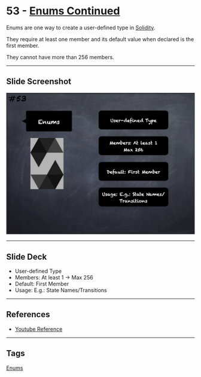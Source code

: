 # 53 - [Enums Continued](Enums%20Cont..md)

Enums are one way to create a user-defined type in [Solidity](Solidity.md). 

They require at least one member and its default value when declared is the first member. 

They cannot have more than 256 members.

___
## Slide Screenshot
![053.png](../../images/2.Solidity%20101/053.png)
___
## Slide Deck
- User-defined Type
- Members: At least 1 -> Max 256
- Default: First Member
- Usage: E.g.: State Names/Transitions
___
## References
- [Youtube Reference](https://youtu.be/6VIJpze1jbU?t=1628)
___
## Tags
[Enums](Enums.md)
